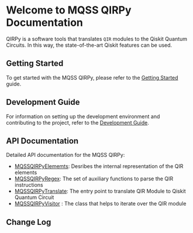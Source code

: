 # Welcome to MQSS QIRPy Documentation

QIRPy is a software tools that translates `QIR` modules to the Qiskit Quantum Circuits. In this way, the state-of-the-art Qiskit features can be used. 

## Getting Started

To get started with the MQSS QIRPy, please refer to the [Getting Started](user_guide/getting_started.md) guide.

## Development Guide

For information on setting up the development environment and contributing to the project, refer to the [Development Guide](user_guide/development_guide.md).

## API Documentation

Detailed API documentation for the MQSS QIRPy:

- [MQSSQIRPyElememts](api/mqss_qir_py_elements.md): Desribes the internal representation of the QIR elements
- [MQSSQIRPyRegex](api/mqss_qir_py_regex.md): The set of auxiliary functions to parse the QIR instructions
- [MQSSQIRPyTranslate](api/mqss_qir_py_translate.md): The entry point to translate QIR Module to Qiskit Quantum Circuit
- [MQSSQIRPyVisitor](api/mqss_qir_py_visitor.md) : The class that helps to iterate over the QIR module

## Change Log
